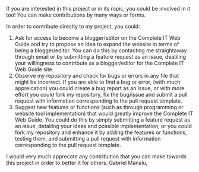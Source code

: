 If you are interested in this project or in its ropic, you could be involved in it too! You can make contributions by many ways or forms. 

In order to contribute directly to my project, you could:
1) Ask for access to become a blogger/editor on the Complete IT Web Guide and try to propose an idea to expand the website in terms of being a blogger/editor. You can do this by contacting me straightaway through email or by submitting a feature request as an issue, deatiling your willingness to contribute as a blogger/editor for the Complete IT Web Guide site.
2) Observe my repository and check for bugs or errors in any file that might be incorrect. If you are able to find a bug or error, (with much appreication) you could create a bug report as an issue, or with more effort you could fork my repository, fix the bug/issue and submit a pull request with information corresponding to the pull request template.
3) Suggest new features or functions (such as through programming or website tool implementation) that would greatly improve the Complete IT Web Guide. You could do this by simply submitting a feature request as an issue, detailing your ideas and possible implementation, or you could fork my repository and enhance it by adding the features or functions, testing them, and submitting a pull request with information corresponding to the pull request template.

I would very much apprecate any contribution that you can make towards this project in order to better it for others.
Gabriel Manalu,
